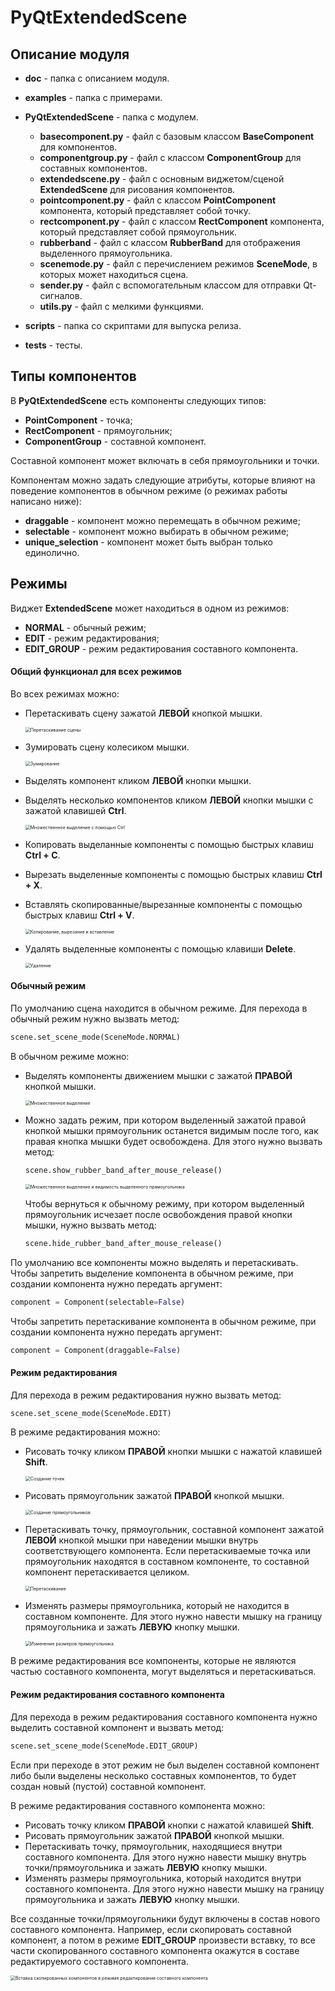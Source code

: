 # PyQtExtendedScene

## Описание модуля

* **doc** - папка с описанием модуля.
* **examples** - папка с примерами.

* **PyQtExtendedScene** - папка с модулем.
    * **basecomponent.py** - файл с базовым классом **BaseComponent** для компонентов.
    * **componentgroup.py** - файл с классом **ComponentGroup** для составных компонентов.
    * **extendedscene.py** - файл с основным виджетом/сценой **ExtendedScene** для рисования компонентов.
    * **pointcomponent.py** - файл с классом **PointComponent** компонента, который представляет собой точку.
    * **rectcomponent.py** - файл с классом **RectComponent** компонента, который представляет собой прямоугольник.
    * **rubberband** - файл с классом **RubberBand** для отображения выделенного прямоугольника.
    * **scenemode.py** - файл с перечислением режимов **SceneMode**, в которых может находиться сцена.
    * **sender.py** - файл с вспомогательным классом для отправки Qt-сигналов. 
    * **utils.py** - файл с мелкими функциями.
* **scripts** - папка со скриптами для выпуска релиза.
* **tests** - тесты.

## Типы компонентов

В **PyQtExtendedScene** есть компоненты следующих типов:
* **PointComponent** - точка;
* **RectComponent** - прямоугольник;
* **ComponentGroup** - составной компонент.

Составной компонент может включать в себя прямоугольники и точки.

Компонентам можно задать следующие атрибуты, которые влияют на поведение компонентов в обычном режиме (о режимах работы написано ниже):

* **draggable** - компонент можно перемещать в обычном режиме;
* **selectable** - компонент можно выбирать в обычном режиме;
* **unique_selection** - компонент может быть выбран только единолично.

## Режимы

Виджет **ExtendedScene** может находиться в одном из режимов:
* **NORMAL** - обычный режим;
* **EDIT** - режим редактирования;
* **EDIT_GROUP** - режим редактирования составного компонента.

#### Общий функционал для всех режимов

Во всех режимах можно:

- Перетаскивать сцену зажатой **ЛЕВОЙ** кнопкой мышки.

  <img src="images/dragging_scene.gif" alt="Перетаскивание сцены" style="zoom:50%;" />

- Зумировать сцену колесиком мышки.

  <img src="images/zooming.gif" alt="Зумирование" style="zoom:50%;" />

- Выделять компонент кликом **ЛЕВОЙ** кнопки мышки.

- Выделять несколько компонентов кликом **ЛЕВОЙ** кнопки мышки с зажатой клавишей **Ctrl**.

  <img src="images/multiple_selection_ctrl.gif" alt="Множественное выделение с помощью Ctrl" style="zoom:50%;" />

- Копировать выделанные компоненты с помощью быстрых клавиш **Ctrl + C**.

- Вырезать выделенные компоненты с помощью быстрых клавиш **Ctrl + X**.

- Вставлять скопированные/вырезанные компоненты с помощью быстрых клавиш **Ctrl + V**.

  <img src="images/copy_cut_paste.gif" alt="Копирование, вырезание и вставление" style="zoom:50%;" />

- Удалять выделенные компоненты с помощью клавиши **Delete**.

  <img src="images/deleting.gif" alt="Удаление" style="zoom:50%;" />

#### Обычный режим

По умолчанию сцена находится в обычном режиме. Для перехода в обычный режим нужно вызвать метод:

```python
scene.set_scene_mode(SceneMode.NORMAL)
```

В обычном режиме можно:
* Выделять компоненты движением мышки с зажатой **ПРАВОЙ** кнопкой мышки.

  <img src="images/selecting.gif" alt="Множественное выделение" style="zoom:50%;" />
  
* Можно задать режим, при котором выделенный зажатой правой кнопкой мышки прямоугольник останется видимым после того, как правая кнопка мышки будет освобождена. Для этого нужно вызвать метод:

  ```python
  scene.show_rubber_band_after_mouse_release()
  ```

  <img src="images/selecting_and_rubber_band.gif" alt="Множественное выделение и видимость выделенного прямоугольника" style="zoom:50%;" />

  Чтобы вернуться к обычному режиму, при котором выделенный прямоугольник исчезает после освобождения правой кнопки мышки, нужно вызвать метод:

  ```python
  scene.hide_rubber_band_after_mouse_release()
  ```

По умолчанию все компоненты можно выделять и перетаскивать. Чтобы запретить выделение компонента в обычном режиме, при создании компонента нужно передать аргумент:

```python
component = Component(selectable=False)
```

Чтобы запретить перетаскивание компонента в обычном режиме, при создании компонента нужно передать аргумент:

```python
component = Component(draggable=False)
```

#### Режим редактирования

Для перехода в режим редактирования нужно вызвать метод:

```python
scene.set_scene_mode(SceneMode.EDIT)
```

В режиме редактирования можно:
* Рисовать точку кликом **ПРАВОЙ** кнопки мышки с нажатой клавишей **Shift**.

  <img src="images/point_creation.gif" alt="Создание точек" style="zoom:50%;" />

* Рисовать прямоугольник зажатой **ПРАВОЙ** кнопкой мышки.

  <img src="images/rect_creation.gif" alt="Создание прямоугольников" style="zoom:50%;" />

* Перетаскивать точку, прямоугольник, составной компонент зажатой **ЛЕВОЙ** кнопкой мышки при наведении мышки внутрь соответствующего компонента. Если перетаскиваемые точка или прямоугольник находятся в составном компоненте, то составной компонент перетаскивается целиком.

  <img src="images/dragging.gif" alt="Перетаскивание" style="zoom:50%;" />

* Изменять размеры прямоугольника, который не находится в составном компоненте. Для этого нужно навести мышку на границу прямоугольника и зажать **ЛЕВУЮ** кнопку мышки.

  <img src="images/resizing.gif" alt="Изменение размеров прямоугольника" style="zoom:50%;" />

В режиме редактирования все компоненты, которые не являются частью составного компонента, могут выделяться и перетаскиваться.

#### Режим редактирования составного компонента

Для перехода в режим редактирования составного компонента нужно выделить составной компонент и вызвать метод:

```python
scene.set_scene_mode(SceneMode.EDIT_GROUP)
```

Если при переходе в этот режим не был выделен составной компонент либо были выделены несколько составных компонентов, то будет создан новый (пустой) составной компонент.

В режиме редактирования составного компонента можно:

* Рисовать точку кликом **ПРАВОЙ** кнопки с нажатой клавишей **Shift**.
* Рисовать прямоугольник зажатой **ПРАВОЙ** кнопкой мышки.
* Перетаскивать точку, прямоугольник, находящиеся внутри составного компонента. Для этого нужно навести мышку внутрь точки/прямоугольника и зажать **ЛЕВУЮ** кнопку мышки.
* Изменять размеры прямоугольника, который находится внутри составного компонента. Для этого нужно навести мышку на границу прямоугольника и зажать **ЛЕВУЮ** кнопку мышки.

Все созданные точки/прямоугольники будут включены в состав нового составного компонента. Например, если скопировать составной компонент, а потом в режиме **EDIT_GROUP** произвести вставку, то все части скопированного составного компонента окажутся в составе редактируемого составного компонента.

<img src="images/copy_group_component_and_paste_in_edit_group.gif" alt="Вставка скопированных компонентов в режиме редактирования составного компонента" style="zoom:50%;" />

